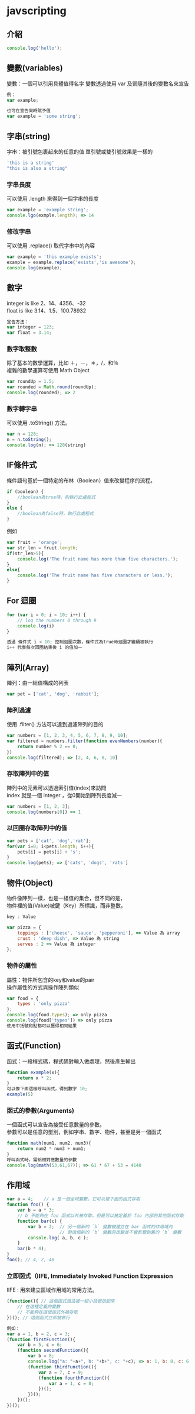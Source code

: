 # javscripting

## 介紹

```js
console.log('hello');
```

## 變數(variables)

變數：一個可以引用具體值得名字
變數透過使用 var 及緊隨其後的變數名來宣告

```js
例：
var example;

也可在宣告同時賦予值
var example = 'some string';
```

## 字串(string)

字串：被引號包裹起來的任意的值
單引號或雙引號效果是一樣的

```js
'this is a string'
"this is also a string"
```

### 字串長度

可以使用 .length 來得到一個字串的長度

```js
var example = 'example string';
console.lgo(exmple.length); => 14
```

### 修改字串

可以使用 .replace() 取代字串中的內容

```js
var example = 'this example exists';
example = example.replace('exists','is awesome');
console.log(example);
```

## 數字

integer is like 2、14、4356、-32  
float is like 3.14、1.5、100.78932

```js
宣告方法：
var integer = 123;
var float = 3.14;
```

### 數字取整數

除了基本的數學運算，比如 ＋，－，＊，/，和％  
複雜的數學運算可使用 Math Object

```js
var roundUp = 1.5;
var rounded = Math.round(roundUp);
console.log(rounded); => 2
```

### 數字轉字串

可以使用 .toString() 方法。

```js
var n = 128;
n = n.toString();
console.log(n); => 128(string)
```

## IF條件式

條件語句基於一個特定的布林（Boolean）值來改變程序的流程。

```js
if (boolean) {  
    //boolean為true時，則執行此處程式  
}
else {  
    //boolean為false時，執行此處程式
} 
```

例如

```js
var fruit = 'orange';
var str_len = fruit.length;
if(str_len>5){
    console.log('The fruit name has more than five characters.');
}
else{
    console.log('The fruit name has five characters or less.');
}
```

## For 迴圈

```js
for (var i = 0; i < 10; i++) {  
    // log the numbers 0 through 9  
    console.log(i)  
}

透過 條件式 i < 10; 控制迴圈次數，條件式為true時迴圈才繼續被執行
i++ 代表每次回圈結束後 i 的值加一
```

## 陣列(Array)

陣列：由一組值構成的列表

```js
var pet = ['cat', 'dog', 'rabbit'];
```

### 陣列過濾

使用 .filter() 方法可以達到過濾陣列的目的

```js
var numbers = [1, 2, 3, 4, 5, 6, 7, 8, 9, 10];
var filtered = numbers.filter(function evenNumbers(number){
    return number % 2 == 0;
})
console.log(filtered); => [2, 4, 6, 8, 10]
```

### 存取陣列中的值

陣列中的元素可以透過索引值(index)來訪問  
index 就是一個 integer ，從0開始到陣列長度減一

```js
var numbers = [1, 2, 3];
console.log(numbers[0]) => 1
```

### 以回圈存取陣列中的值

```js
var pets = ['cat', 'dog','rat'];
for(var i=0; i<pets.length; i++){
    pets[i] = pets[i] + 's';
}
console.log(pets); => ['cats', 'dogs', 'rats']
```

## 物件(Object)

物件像陣列一樣，也是一組值的集合，但不同的是，  
物件裡的值(Value)被鍵（Key）所標識，而非整數。

```js
key : Value

var pizza = {
    toppings : ['cheese', 'sauce', 'pepperoni'], => Value 為 array
    crust : 'deep dish', => Value 為 string
    serves : 2 => Value 為 integer
};
```

### 物件的屬性

屬性：物件所包含的key和value的pair  
操作屬性的方式與操作陣列類似

```js
var food = {
    types : 'only pizza'
};
console.log(food.types); => only pizza
console.log(food['types']) => only pizza
使用中括號和點都可以獲得相同結果
```

## 函式(Function)

函式：一段程式碼，程式碼對輸入做處理，然後產生輸出

```js
function example(x){
    return x * 2;
}
可以像下面這樣呼叫函式，得到數字 10;
example(5)

```

### 函式的參數(Arguments)

一個函式可以宣告為接受任意數量的參數。  
參數可以是任意的型別，例如字串、數字、物件，甚至是另一個函式

```js
function math(num1, num2, num3){
    return num2 * num3 + num1;
}
呼叫函式時，需給相對應數量的參數
console.log(math(53,61,67)); => 61 * 67 + 53 = 4140
```

## 作用域

```js
var a = 4;    // a 是一個全域變數，它可以被下面的函式存取  
function foo() {  
    var b = a * 3;
    // b 不能夠在 foo 函式以外被存取，但是可以被定義於 foo 內部的其他函式存取  
    function bar(c) {  
        var b = 2;  // 另一個新的 `b` 變數被建立在 bar 函式的作用域內  
                    // 對這個新的 `b` 變數的改變並不會影響到舊的 `b` 變數  
        console.log( a, b, c );  
    }  
    bar(b * 4);  
}
foo(); // 4, 2, 48  
```

### 立即函式（IIFE, Immediately Invoked Function Expression

IIFE : 用來建立區域作用域的常用方法。  

```js
(function(){ // 這個函式語法被一組小括號括起來  
    // 在這裡定義的變數  
    // 不能夠在這個函式外被存取  
})(); // 這個函式立即被執行 

例如：
var a = 1, b = 2, c = 3;  
(function firstFunction(){  
    var b = 5, c = 6;  
    (function secondFunction(){  
        var b = 8;  
        console.log("a: "+a+", b: "+b+", c: "+c); => a: 1, b: 8, c: 6
        (function thirdFunction(){  
            var a = 7, c = 9;  
            (function fourthFunction(){  
                var a = 1, c = 8;
            })();  
        })();  
    })();  
})();

```
